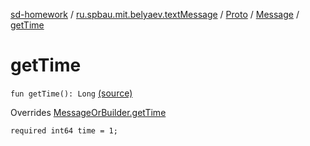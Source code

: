 [sd-homework](../../../index.md) / [ru.spbau.mit.belyaev.textMessage](../../index.md) / [Proto](../index.md) / [Message](index.md) / [getTime](.)

# getTime

`fun getTime(): Long` [(source)](https://github.com/StasBel/sd-homework/blob/InstantMessenger/src/main/kotlin/ru/spbau/mit/belyaev/textMessage/Proto.java#L172)

Overrides [MessageOrBuilder.getTime](../-textMessage-or-builder/get-time.md)

`required int64 time = 1;`

